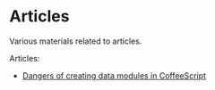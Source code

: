 Articles
========

Various materials related to articles.

Articles:

 * [Dangers of creating data modules in CoffeeScript](http://colinscape.com/2012/05/12/dangers-of-creating-data-modules-in-coffeescript/)

